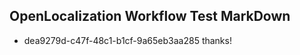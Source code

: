 ## OpenLocalization Workflow Test MarkDown
* dea9279d-c47f-48c1-b1cf-9a65eb3aa285 thanks!

<!--HONumber=Sep16_HO1-->


